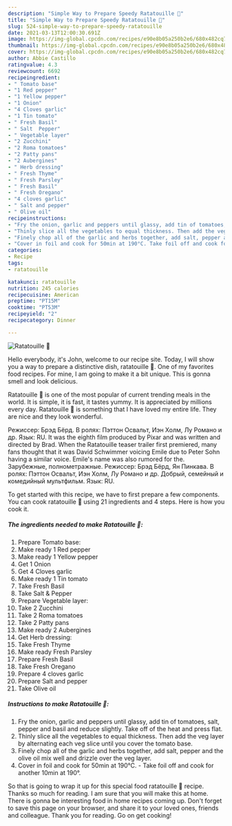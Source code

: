 ```yaml
---
description: "Simple Way to Prepare Speedy Ratatouille 🍅"
title: "Simple Way to Prepare Speedy Ratatouille 🍅"
slug: 524-simple-way-to-prepare-speedy-ratatouille
date: 2021-03-13T12:00:30.691Z
image: https://img-global.cpcdn.com/recipes/e90e8b05a250b2e6/680x482cq70/ratatouille-🍅-recipe-main-photo.jpg
thumbnail: https://img-global.cpcdn.com/recipes/e90e8b05a250b2e6/680x482cq70/ratatouille-🍅-recipe-main-photo.jpg
cover: https://img-global.cpcdn.com/recipes/e90e8b05a250b2e6/680x482cq70/ratatouille-🍅-recipe-main-photo.jpg
author: Abbie Castillo
ratingvalue: 4.3
reviewcount: 6692
recipeingredient:
- " Tomato base"
- "1 Red pepper"
- "1 Yellow pepper"
- "1 Onion"
- "4 Cloves garlic"
- "1 Tin tomato"
- " Fresh Basil"
- " Salt  Pepper"
- " Vegetable layer"
- "2 Zucchini"
- "2 Roma tomatoes"
- "2 Patty pans"
- "2 Aubergines"
- " Herb dressing"
- " Fresh Thyme"
- " Fresh Parsley"
- " Fresh Basil"
- " Fresh Oregano"
- "4 cloves garlic"
- " Salt and pepper"
- " Olive oil"
recipeinstructions:
- "Fry the onion, garlic and peppers until glassy, add tin of tomatoes, salt, pepper and basil and reduce slightly. Take off of the heat and press flat."
- "Thinly slice all the vegetables to equal thickness. Then add the veg layer by alternating each veg slice until you cover the tomato base."
- "Finely chop all of the garlic and herbs together, add salt, pepper and the olive oil mix well and drizzle over the veg layer."
- "Cover in foil and cook for 50min at 190°C. Take foil off and cook for another 10min at 190°."
categories:
- Recipe
tags:
- ratatouille

katakunci: ratatouille 
nutrition: 245 calories
recipecuisine: American
preptime: "PT15M"
cooktime: "PT53M"
recipeyield: "2"
recipecategory: Dinner

---
```



![Ratatouille 🍅](https://img-global.cpcdn.com/recipes/e90e8b05a250b2e6/680x482cq70/ratatouille-🍅-recipe-main-photo.jpg)

Hello everybody, it's John, welcome to our recipe site. Today, I will show you a way to prepare a distinctive dish, ratatouille 🍅. One of my favorites food recipes. For mine, I am going to make it a bit unique. This is gonna smell and look delicious.

Ratatouille 🍅 is one of the most popular of current trending meals in the world. It is simple, it is fast, it tastes yummy. It is appreciated by millions every day. Ratatouille 🍅 is something that I have loved my entire life. They are nice and they look wonderful.

Режиссер: Брэд Бёрд. В ролях: Пэттон Освальт, Иэн Холм, Лу Романо и др. Язык: RU. It was the eighth film produced by Pixar and was written and directed by Brad. When the Ratatouille teaser trailer first premiered, many fans thought that it was David Schwimmer voicing Emile due to Peter Sohn having a similar voice. Emile&#39;s name was also rumored for the. Зарубежные, полнометражные. Режиссер: Брэд Бёрд, Ян Пинкава. В ролях: Пэттон Освальт, Иэн Холм, Лу Романо и др. Добрый, семейный и комедийный мультфильм. Язык: RU.


To get started with this recipe, we have to first prepare a few components. You can cook ratatouille 🍅 using 21 ingredients and 4 steps. Here is how you cook it.

<!--inarticleads1-->

##### The ingredients needed to make Ratatouille 🍅:

1. Prepare  Tomato base:
1. Make ready 1 Red pepper
1. Make ready 1 Yellow pepper
1. Get 1 Onion
1. Get 4 Cloves garlic
1. Make ready 1 Tin tomato
1. Take  Fresh Basil
1. Take  Salt &amp; Pepper
1. Prepare  Vegetable layer:
1. Take 2 Zucchini
1. Take 2 Roma tomatoes
1. Take 2 Patty pans
1. Make ready 2 Aubergines
1. Get  Herb dressing:
1. Take  Fresh Thyme
1. Make ready  Fresh Parsley
1. Prepare  Fresh Basil
1. Take  Fresh Oregano
1. Prepare 4 cloves garlic
1. Prepare  Salt and pepper
1. Take  Olive oil




<!--inarticleads2-->

##### Instructions to make Ratatouille 🍅:

1. Fry the onion, garlic and peppers until glassy, add tin of tomatoes, salt, pepper and basil and reduce slightly. Take off of the heat and press flat.
1. Thinly slice all the vegetables to equal thickness. Then add the veg layer by alternating each veg slice until you cover the tomato base.
1. Finely chop all of the garlic and herbs together, add salt, pepper and the olive oil mix well and drizzle over the veg layer.
1. Cover in foil and cook for 50min at 190°C. - Take foil off and cook for another 10min at 190°.




So that is going to wrap it up for this special food ratatouille 🍅 recipe. Thanks so much for reading. I am sure that you will make this at home. There is gonna be interesting food in home recipes coming up. Don't forget to save this page on your browser, and share it to your loved ones, friends and colleague. Thank you for reading. Go on get cooking!
